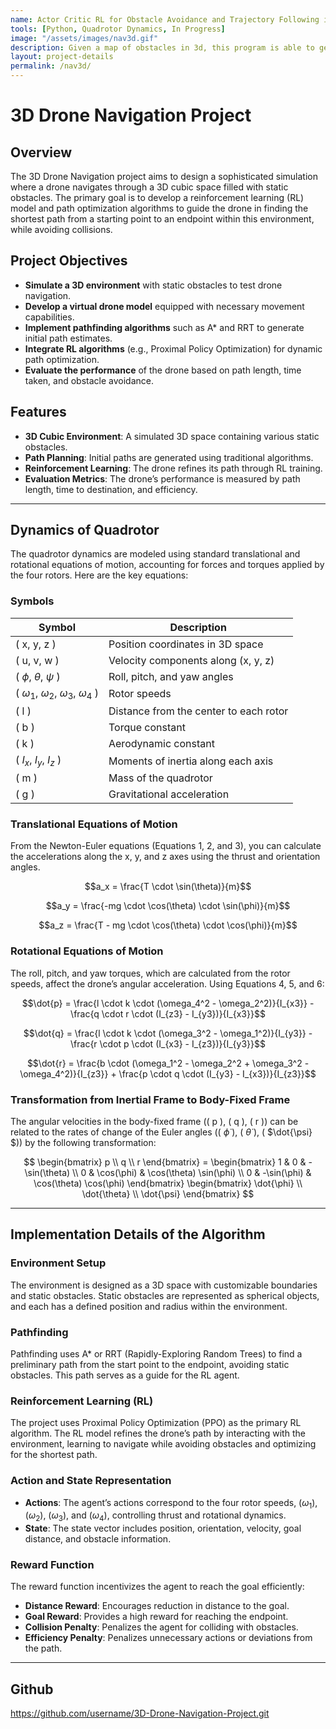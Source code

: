 ```yaml
---
name: Actor Critic RL for Obstacle Avoidance and Trajectory Following in 3D for UAVs
tools: [Python, Quadrotor Dynamics, In Progress]
image: "/assets/images/nav3d.gif"
description: Given a map of obstacles in 3d, this program is able to generate a path from start to end using RRT and A* and apply RL based control to follow the trajectory.
layout: project-details
permalink: /nav3d/
---
```


# 3D Drone Navigation Project

## Overview
The 3D Drone Navigation project aims to design a sophisticated simulation where a drone navigates through a 3D cubic space filled with static obstacles. The primary goal is to develop a reinforcement learning (RL) model and path optimization algorithms to guide the drone in finding the shortest path from a starting point to an endpoint within this environment, while avoiding collisions.

## Project Objectives
- **Simulate a 3D environment** with static obstacles to test drone navigation.
- **Develop a virtual drone model** equipped with necessary movement capabilities.
- **Implement pathfinding algorithms** such as A* and RRT to generate initial path estimates.
- **Integrate RL algorithms** (e.g., Proximal Policy Optimization) for dynamic path optimization.
- **Evaluate the performance** of the drone based on path length, time taken, and obstacle avoidance.

## Features
- **3D Cubic Environment**: A simulated 3D space containing various static obstacles.
- **Path Planning**: Initial paths are generated using traditional algorithms.
- **Reinforcement Learning**: The drone refines its path through RL training.
- **Evaluation Metrics**: The drone’s performance is measured by path length, time to destination, and efficiency.

---

## Dynamics of Quadrotor

The quadrotor dynamics are modeled using standard translational and rotational equations of motion, accounting for forces and torques applied by the four rotors. Here are the key equations:

### Symbols

| Symbol         | Description                            |
|----------------|----------------------------------------|
| \( x, y, z \)           | Position coordinates in 3D space    |
| \( u, v, w \)           | Velocity components along \(x, y, z\)|
| \( $\phi$, $\theta$, $\psi$ \) | Roll, pitch, and yaw angles        |
| \( $\omega_1$, $\omega_2$, $\omega_3$, $\omega_4$ \) | Rotor speeds |
| \( l \)        | Distance from the center to each rotor |
| \( b \)        | Torque constant                        |
| \( k \)        | Aerodynamic constant                   |
| \( $I_x$, $I_y$, $I_z$ \)     | Moments of inertia along each axis |
| \( m \)        | Mass of the quadrotor                  |
| \( g \)        | Gravitational acceleration             |

### Translational Equations of Motion

From the Newton-Euler equations (Equations 1, 2, and 3), you can calculate the accelerations along the x, y, and z axes using the thrust and orientation angles.

$$a_x = \frac{T \cdot \sin(\theta)}{m}$$

$$a_y = \frac{-mg \cdot \cos(\theta) \cdot \sin(\phi)}{m}$$

$$a_z = \frac{T - mg \cdot \cos(\theta) \cdot \cos(\phi)}{m}$$

### Rotational Equations of Motion

The roll, pitch, and yaw torques, which are calculated from the rotor speeds, affect the drone’s angular acceleration. Using Equations 4, 5, and 6:

$$\dot{p} = \frac{l \cdot k \cdot (\omega_4^2 - \omega_2^2)}{I_{x3}} - \frac{q \cdot r \cdot (I_{z3} - I_{y3})}{I_{x3}}$$
   
$$\dot{q} = \frac{l \cdot k \cdot (\omega_3^2 - \omega_1^2)}{I_{y3}} - \frac{r \cdot p \cdot (I_{x3} - I_{z3})}{I_{y3}}$$
   
$$\dot{r} = \frac{b \cdot (\omega_1^2 - \omega_2^2 + \omega_3^2 - \omega_4^2)}{I_{z3}} + \frac{p \cdot q \cdot (I_{y3} - I_{x3})}{I_{z3}}$$



### Transformation from Inertial Frame to Body-Fixed Frame

The angular velocities in the body-fixed frame (\( p \), \( q \), \( r \)) can be related to the rates of change of the Euler angles (\( $\dot{\phi}$ \), \( $\dot{\theta}$ \), \( $\dot{\psi} $\)) by the following transformation:

$$
\begin{bmatrix} p \\ q \\ r \end{bmatrix} =
\begin{bmatrix}
1 & 0 & -\sin(\theta) \\
0 & \cos(\phi) & \cos(\theta) \sin(\phi) \\
0 & -\sin(\phi) & \cos(\theta) \cos(\phi)
\end{bmatrix}
\begin{bmatrix} \dot{\phi} \\ \dot{\theta} \\ \dot{\psi} \end{bmatrix}
$$

---

## Implementation Details of the Algorithm

### Environment Setup

The environment is designed as a 3D space with customizable boundaries and static obstacles. Static obstacles are represented as spherical objects, and each has a defined position and radius within the environment.

### Pathfinding

Pathfinding uses A* or RRT (Rapidly-Exploring Random Trees) to find a preliminary path from the start point to the endpoint, avoiding static obstacles. This path serves as a guide for the RL agent.

### Reinforcement Learning (RL)

The project uses Proximal Policy Optimization (PPO) as the primary RL algorithm. The RL model refines the drone’s path by interacting with the environment, learning to navigate while avoiding obstacles and optimizing for the shortest path.

### Action and State Representation

- **Actions**: The agent’s actions correspond to the four rotor speeds, \($\omega_1$\), \($\omega_2$\), \($\omega_3$\), and \($\omega_4$\), controlling thrust and rotational dynamics.
- **State**: The state vector includes position, orientation, velocity, goal distance, and obstacle information.

### Reward Function

The reward function incentivizes the agent to reach the goal efficiently:
- **Distance Reward**: Encourages reduction in distance to the goal.
- **Goal Reward**: Provides a high reward for reaching the endpoint.
- **Collision Penalty**: Penalizes the agent for colliding with obstacles.
- **Efficiency Penalty**: Penalizes unnecessary actions or deviations from the path.

---

## Github
https://github.com/username/3D-Drone-Navigation-Project.git


